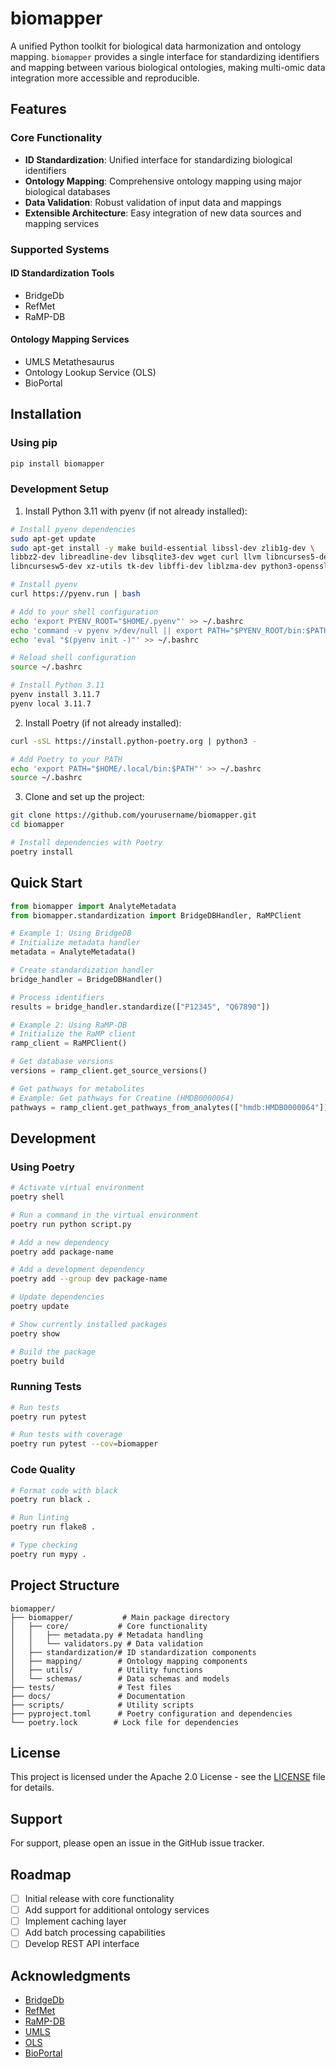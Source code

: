 # biomapper

A unified Python toolkit for biological data harmonization and ontology mapping. `biomapper` provides a single interface for standardizing identifiers and mapping between various biological ontologies, making multi-omic data integration more accessible and reproducible.

## Features

### Core Functionality
- **ID Standardization**: Unified interface for standardizing biological identifiers
- **Ontology Mapping**: Comprehensive ontology mapping using major biological databases
- **Data Validation**: Robust validation of input data and mappings
- **Extensible Architecture**: Easy integration of new data sources and mapping services

### Supported Systems

#### ID Standardization Tools
- BridgeDb
- RefMet
- RaMP-DB

#### Ontology Mapping Services
- UMLS Metathesaurus
- Ontology Lookup Service (OLS)
- BioPortal

## Installation

### Using pip
```bash
pip install biomapper
```

### Development Setup

1. Install Python 3.11 with pyenv (if not already installed):
```bash
# Install pyenv dependencies
sudo apt-get update
sudo apt-get install -y make build-essential libssl-dev zlib1g-dev \
libbz2-dev libreadline-dev libsqlite3-dev wget curl llvm libncurses5-dev \
libncursesw5-dev xz-utils tk-dev libffi-dev liblzma-dev python3-openssl

# Install pyenv
curl https://pyenv.run | bash

# Add to your shell configuration
echo 'export PYENV_ROOT="$HOME/.pyenv"' >> ~/.bashrc
echo 'command -v pyenv >/dev/null || export PATH="$PYENV_ROOT/bin:$PATH"' >> ~/.bashrc
echo 'eval "$(pyenv init -)"' >> ~/.bashrc

# Reload shell configuration
source ~/.bashrc

# Install Python 3.11
pyenv install 3.11.7
pyenv local 3.11.7
```

2. Install Poetry (if not already installed):
```bash
curl -sSL https://install.python-poetry.org | python3 -

# Add Poetry to your PATH
echo 'export PATH="$HOME/.local/bin:$PATH"' >> ~/.bashrc
source ~/.bashrc
```

3. Clone and set up the project:
```bash
git clone https://github.com/yourusername/biomapper.git
cd biomapper

# Install dependencies with Poetry
poetry install
```

## Quick Start

```python
from biomapper import AnalyteMetadata
from biomapper.standardization import BridgeDBHandler, RaMPClient

# Example 1: Using BridgeDB
# Initialize metadata handler
metadata = AnalyteMetadata()

# Create standardization handler
bridge_handler = BridgeDBHandler()

# Process identifiers
results = bridge_handler.standardize(["P12345", "Q67890"])

# Example 2: Using RaMP-DB
# Initialize the RaMP client
ramp_client = RaMPClient()

# Get database versions
versions = ramp_client.get_source_versions()

# Get pathways for metabolites
# Example: Get pathways for Creatine (HMDB0000064)
pathways = ramp_client.get_pathways_from_analytes(["hmdb:HMDB0000064"])
```

## Development

### Using Poetry

```bash
# Activate virtual environment
poetry shell

# Run a command in the virtual environment
poetry run python script.py

# Add a new dependency
poetry add package-name

# Add a development dependency
poetry add --group dev package-name

# Update dependencies
poetry update

# Show currently installed packages
poetry show

# Build the package
poetry build
```

### Running Tests
```bash
# Run tests
poetry run pytest

# Run tests with coverage
poetry run pytest --cov=biomapper
```

### Code Quality
```bash
# Format code with black
poetry run black .

# Run linting
poetry run flake8 .

# Type checking
poetry run mypy .
```

## Project Structure

```
biomapper/
├── biomapper/           # Main package directory
│   ├── core/           # Core functionality
│   │   ├── metadata.py # Metadata handling
│   │   └── validators.py # Data validation
│   ├── standardization/# ID standardization components
│   ├── mapping/        # Ontology mapping components
│   ├── utils/          # Utility functions
│   └── schemas/        # Data schemas and models
├── tests/              # Test files
├── docs/               # Documentation
├── scripts/            # Utility scripts
├── pyproject.toml      # Poetry configuration and dependencies
└── poetry.lock        # Lock file for dependencies
```

## License

This project is licensed under the Apache 2.0 License - see the [LICENSE](LICENSE) file for details.

## Support

For support, please open an issue in the GitHub issue tracker.

## Roadmap

- [ ] Initial release with core functionality
- [ ] Add support for additional ontology services
- [ ] Implement caching layer
- [ ] Add batch processing capabilities
- [ ] Develop REST API interface

## Acknowledgments

- [BridgeDb](https://www.bridgedb.org/)
- [RefMet](https://refmet.metabolomicsworkbench.org/)
- [RaMP-DB](http://rampdb.org/)
- [UMLS](https://www.nlm.nih.gov/research/umls/index.html)
- [OLS](https://www.ebi.ac.uk/ols/index)
- [BioPortal](https://bioportal.bioontology.org/)